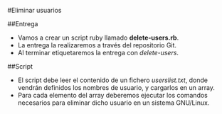 
#Eliminar usuarios

##Entrega
* Vamos a crear un script ruby llamado **delete-users.rb**.
* La entrega la realizaremos a través del repositorio Git.
* Al terminar etiquetaremos la entrega con *delete-users*.

##Script
* El script debe leer el contenido de un fichero *userslist.txt*,
donde vendrán definidos los nombres de usuario, y cargarlos en un array.
* Para cada elemento del array deberemos ejecutar los comandos necesarios
para eliminar dicho usuario en un sistema GNU/Linux.
